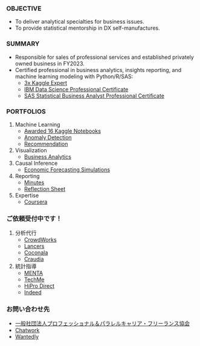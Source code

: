 ### OBJECTIVE
* To deliver analytical specialties for business issues.
* To provide statistical mentorship in DX self-manufactures.

### SUMMARY
* Responsible for sales of professional services and established privately owned business in FY2023.
* Certified professional in business analytics, insights reporting, and machine learning modeling with Python/R/SAS:
  * [3x Kaggle Expert](https://drive.google.com/file/d/18UZ3es4fOTga2hnHX6YnxwhDQPHHFZ-n/view)
  * [IBM Data Science Professional Certificate](https://www.credly.com/badges/c401bae6-9e5c-4071-8301-871a4283e4b2)
  * [SAS Statistical Business Analyst Professional Certificate](https://www.credly.com/badges/91f1e7d7-33d0-4893-a55e-2270c40e5055)
  
### PORTFOLIOS
1. Machine Learning
    * [Awarded 16 Kaggle Notebooks](https://github.com/Satoru-Shibata-JPN/Kaggle/blob/main/README.md)
    * [Anomaly Detection](https://github.com/Satoru-Shibata-JPN/AnomalyDetection/blob/main/README.md)
    * [Recommendation](https://github.com/Satoru-Shibata-JPN/Recommendation/blob/main/README.md)
1. Visualization
    * [Business Analytics](https://github.com/Satoru-Shibata-JPN/BusinessAnalytics/blob/main/README.md)
1. Causal Inference
    * [Economic Forecasting Simulations](https://github.com/Satoru-Shibata-JPN/EconomicForecastingSimulations/blob/main/README.md)
1. Reporting
    * [Minutes](https://github.com/Satoru-Shibata-JPN/Minutes/blob/main/README.md)
    * [Reflection Sheet](https://github.com/Satoru-Shibata-JPN/Reflections/blob/main/README.md)
1. Expertise
    * [Coursera](https://www.coursera.org/user/3df13832d0fc4d5a1f5d652a5fec09cb)

### ご依頼受付中です！
1. 分析代行
    * [CrowdWorks](https://crowdworks.jp/public/employees/5696943)
    * [Lancers](https://www.lancers.jp/profile/SatoruShibata)
    * [Coconala](https://coconala.com/users/4442709)
    * [Craudia](https://app.craudia.com/user_detail/H9xieF)
1. 統計指導
    * [MENTA](https://menta.work/user/114932)
    * [TechMe](https://techme.jp/expert/43ce202e-8b83-4b54-b8e1-c8103cf993f5)
    * [HiPro Direct](https://talent.direct.hipro-job.jp/talent/profile/c05e2402-ee60-40d7-8cd8-815a23d759e1)
    * [Indeed](https://profile.indeed.com/p/cxunvwb)

### お問い合わせ先
* [一般社団法人プロフェッショナル＆パラレルキャリア・フリーランス協会](https://www.freelance-jp.org/talents/27761)
* [Chatwork](https://www.chatwork.com/2fcjjy0g7uzos)
* [Wantedly](https://www.wantedly.com/id/satorushibata_jpn)
